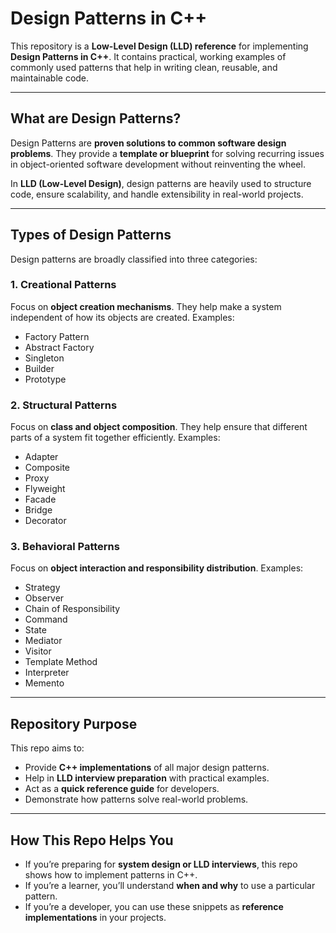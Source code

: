 # Design Patterns in C++

This repository is a **Low-Level Design (LLD) reference** for implementing **Design Patterns in C++**.
It contains practical, working examples of commonly used patterns that help in writing clean, reusable, and maintainable code.

---

##  What are Design Patterns?

Design Patterns are **proven solutions to common software design problems**.
They provide a **template or blueprint** for solving recurring issues in object-oriented software development without reinventing the wheel.

In **LLD (Low-Level Design)**, design patterns are heavily used to structure code, ensure scalability, and handle extensibility in real-world projects.

---

##  Types of Design Patterns

Design patterns are broadly classified into three categories:

### 1. **Creational Patterns**

Focus on **object creation mechanisms**. They help make a system independent of how its objects are created.
Examples:

* Factory Pattern
* Abstract Factory
* Singleton
* Builder
* Prototype

### 2. **Structural Patterns**

Focus on **class and object composition**. They help ensure that different parts of a system fit together efficiently.
Examples:

* Adapter
* Composite
* Proxy
* Flyweight
* Facade
* Bridge
* Decorator

### 3. **Behavioral Patterns**

Focus on **object interaction and responsibility distribution**.
Examples:

* Strategy
* Observer
* Chain of Responsibility
* Command
* State
* Mediator
* Visitor
* Template Method
* Interpreter
* Memento

---

##  Repository Purpose

This repo aims to:

* Provide **C++ implementations** of all major design patterns.
* Help in **LLD interview preparation** with practical examples.
* Act as a **quick reference guide** for developers.
* Demonstrate how patterns solve real-world problems.

---

## How This Repo Helps You

* If you’re preparing for **system design or LLD interviews**, this repo shows how to implement patterns in C++.
* If you’re a learner, you’ll understand **when and why** to use a particular pattern.
* If you’re a developer, you can use these snippets as **reference implementations** in your projects.

